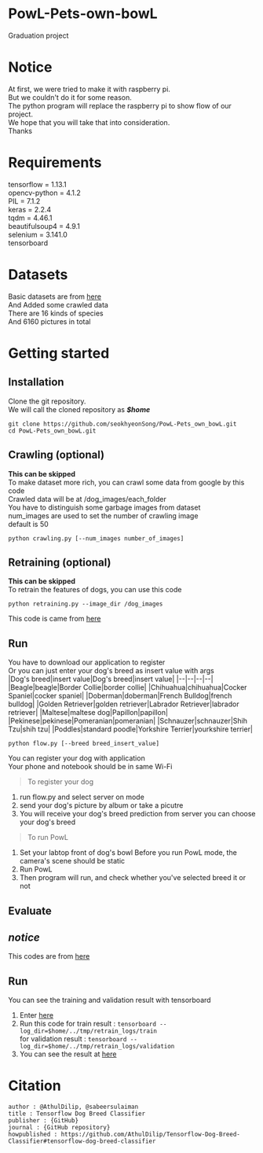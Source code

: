 # PowL-Pets-own-bowL
Graduation project
# Notice
At first, we were tried to make it with raspberry pi.<br>
But we couldn't do it for some reason.<br>
The python program will replace the raspberry pi to show flow of our project.<br>
We hope that you will take that into consideration.<br>
Thanks
# Requirements

tensorflow = 1.13.1<br>
opencv-python = 4.1.2<br>
PIL = 7.1.2<br>
keras = 2.2.4<br>
tqdm = 4.46.1<br>
beautifulsoup4 = 4.9.1<br>
selenium = 3.141.0<br>
tensorboard<br>

# Datasets
Basic datasets are from [here](http://vision.stanford.edu/aditya86/ImageNetDogs/)<br>
And Added some crawled data<br>
There are 16 kinds of species<br>
And 6160 pictures in total<br>

# Getting started

## Installation

Clone the git repository. <br>
We will call the cloned repository as ***$home***<br>

    git clone https://github.com/seokhyeonSong/PowL-Pets_own_bowL.git
    cd PowL-Pets_own_bowL.git

## Crawling (optional)
**This can be skipped**<br>
To make dataset more rich, you can crawl some data from google by this code<br>
Crawled data will be at /dog_images/each_folder<br>
You have to distinguish some garbage images from dataset<br>
num_images are used to set the number of crawling image<br>
default is 50<br>

    python crawling.py [--num_images number_of_images]


## Retraining (optional)
**This can be skipped**<br>
To retrain the features of dogs, you can use this code<br>

    python retraining.py --image_dir /dog_images

This code is came from [here](https://github.com/AthulDilip/Tensorflow-Dog-Breed-Classifier)

## Run

You have to download our application to register<br>
Or you can just enter your dog's breed as insert value with args<br>
|Dog's breed|insert value|Dog's breed|insert value|
|--|--|--|--|
|Beagle|beagle|Border Collie|border collie|
|Chihuahua|chihuahua|Cocker Spaniel|cocker spaniel|
|Doberman|doberman|French Bulldog|french bulldog|
|Golden Retriever|golden retriever|Labrador Retriever|labrador retriever|
|Maltese|maltese dog|Papillon|papillon|
|Pekinese|pekinese|Pomeranian|pomeranian|
|Schnauzer|schnauzer|Shih Tzu|shih tzu|
|Poddles|standard poodle|Yorkshire Terrier|yourkshire terrier|

    python flow.py [--breed breed_insert_value]

You can register your dog with application<br>
Your phone and notebook should be in same Wi-Fi<br>

> To register your dog

1. run flow.py and select server on mode
2. send your dog's picture by album or take a picutre
3. You will receive your dog's breed prediction from server
you can choose your dog's breed

> To run PowL
1. Set your labtop front of dog's bowl
Before you run PowL mode, the camera's scene should be static
2. Run PowL
3. Then program will run, and check whether you've selected breed it or not



## Evaluate
*notice*
-
This codes are from [here](https://github.com/AthulDilip/Tensorflow-Dog-Breed-Classifier)

Run
-
You can see the training and validation result with tensorboard
1. Enter [here](http://localhost:6006 )
2. Run this code
for train result :  `tensorboard --log_dir=$home/../tmp/retrain_logs/train`<br>
 for validation result : `tensorboard --log_dir=$home/../tmp/retrain_logs/validation`
3. You can see the result at [here](http://localhost:6006 )

# Citation
    author : @AthulDilip, @sabeersulaiman
    title : Tensorflow Dog Breed Classifier
    publisher : {GitHub}
    journal : {GitHub repository}
    howpublished : https://github.com/AthulDilip/Tensorflow-Dog-Breed-Classifier#tensorflow-dog-breed-classifier
    
